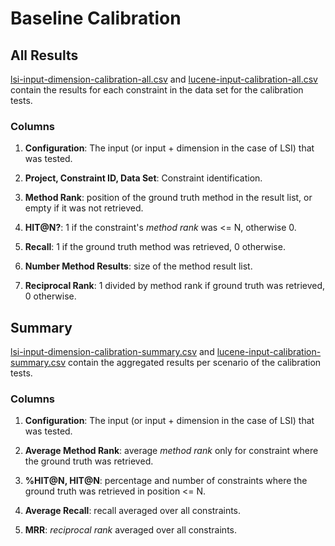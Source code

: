 # Baseline Calibration

## All Results

[lsi-input-dimension-calibration-all.csv](./lsi-input-dimension-calibration-all.csv) and [lucene-input-calibration-all.csv](./lucene-input-calibration-all.csv) contain the results for each constraint in the data set for the calibration tests.

### Columns

1. **Configuration**: The input (or input + dimension in the case of LSI) that was tested.

2. **Project, Constraint ID, Data Set**: Constraint identification.

3. **Method Rank**: position of the ground truth method in the result list, or empty if it was not retrieved.

4. **HIT@N?**: 1 if the constraint's *method rank* was <= N, otherwise 0.

5. **Recall**: 1 if the ground truth method was retrieved, 0 otherwise.

6. **Number Method Results**: size of the method result list.

7. **Reciprocal Rank**: 1 divided by method rank if ground truth was retrieved, 0 otherwise.

## Summary

[lsi-input-dimension-calibration-summary.csv](./lsi-input-dimension-calibration-summary.csv) and [lucene-input-calibration-summary.csv](./lucene-input-calibration-summary.csv) contain the aggregated results per scenario of the calibration tests.

### Columns

1. **Configuration**: The input (or input + dimension in the case of LSI) that was tested.

2. **Average Method Rank**: average *method rank* only for constraint where the ground truth was retrieved.

3. **%HIT@N, HIT@N**: percentage and number of constraints where the ground truth was retrieved in position <= N.

4. **Average Recall**: recall averaged over all constraints.

5. **MRR**: *reciprocal rank* averaged over all constraints.
